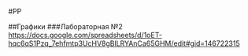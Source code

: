 #PP

##Графики
###Лабораторная №2
https://docs.google.com/spreadsheets/d/1oET-hqc6qS1Pzq_7ehfmtp3UcHV8gBlLRYAnCa65GHM/edit#gid=146722315
